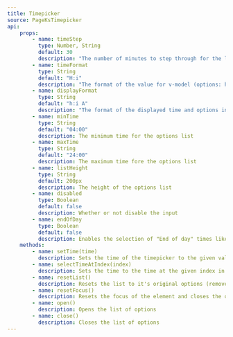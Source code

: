 ```yaml
---
title: Timepicker
source: PageKsTimepicker
api: 
    props:
        - name: timeStep
          type: Number, String
          default: 30
          description: "The number of minutes to step through for the list of options. ***Note: This implementation assumes nice round numbers for timeStep (e.g. 15 or 30 minutes) and minTime (e.g. 9:30 am). It is not bulletproof and may produce an invalid timeOptions computed property otherwise."
        - name: timeFormat
          type: String
          default: "H:i"
          description: "The format of the value for v-model (options: h,H,i,a,A)"
        - name: displayFormat
          type: String
          default: "h:i A"
          description: "The format of the displayed time and options in the list (options: h,H,i,a,A)"
        - name: minTime
          type: String
          default: "04:00"
          description: The minimum time for the options list
        - name: maxTime
          type: String
          default: "24:00"
          description: The maximum time fore the options list
        - name: listHeight
          type: String
          default: 200px
          description: The height of the options list
        - name: disabled
          type: Boolean
          default: false
          description: Whether or not disable the input
        - name: endOfDay
          type: Boolean
          default: false
          description: Enables the selection of "End of day" times like 11:59 PM or 23:59
    methods: 
        - name: setTime(time)
          description: Sets the time of the timepicker to the given value
        - name: selectTimeAtIndex(index)
          description: Sets the time to the time at the given index in the list of options
        - name: resetList()
          description: Resets the list to it's original options (removes filtering)
        - name: resetFocus()
          description: Resets the focus of the element and closes the options
        - name: open()
          description: Opens the list of options
        - name: close()
          description: Closes the list of options
---
```

